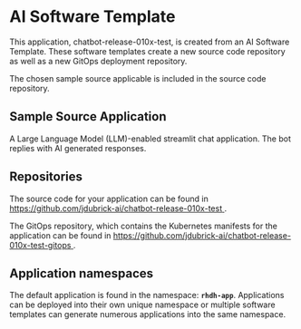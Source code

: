 # AI Software Template

This application, chatbot-release-010x-test, is created from an AI Software Template. These software templates create a new source code repository as well as a new GitOps deployment repository.

The chosen sample source applicable is included in the source code repository.

## Sample Source Application

A Large Language Model (LLM)-enabled streamlit chat application. The bot replies with AI generated responses.

## Repositories

The source code for your application can be found in [https://github.com/jdubrick-ai/chatbot-release-010x-test ](https://github.com/jdubrick-ai/chatbot-release-010x-test ).
 
The GitOps repository, which contains the Kubernetes manifests for the application can be found in 
[https://github.com/jdubrick-ai/chatbot-release-010x-test-gitops ](https://github.com/jdubrick-ai/chatbot-release-010x-test-gitops ). 

## Application namespaces 

The default application is found in the namespace: **`rhdh-app`**. Applications can be deployed into their own unique namespace or multiple software templates can generate numerous applications into the same namespace.